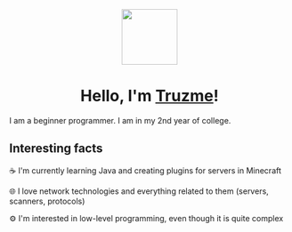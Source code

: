 <div id="header" align="center">
  <img src="https://media.tenor.com/7dr3AgyEiN0AAAAi/anime-girl-wave.gif" width=100>
  <h1>Hello, I'm <a href="https://github.com/Explorer-art">Truzme</a>!</h1>
</div>

I am a beginner programmer. I am in my 2nd year of college.

## Interesting facts

☕ I'm currently learning Java and creating plugins for servers in Minecraft

🌐 I love network technologies and everything related to them (servers, scanners, protocols)

⚙️ I'm interested in low-level programming, even though it is quite complex
